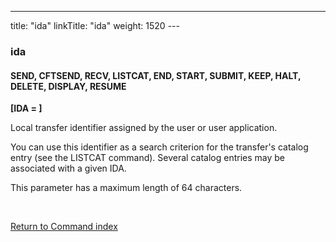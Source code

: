 ---
title: "ida"
linkTitle: "ida"
weight: 1520
---<span id="ida"></span>

### ida

#### SEND, CFTSEND, RECV, LISTCAT, END, START, SUBMIT, KEEP, HALT, DELETE, DISPLAY, RESUME

****[IDA = ]****

Local transfer identifier assigned by the user or user application.

You can use this identifier as a search criterion for the transfer's catalog entry (see the LISTCAT command). Several catalog entries
may be associated with a given IDA.

This parameter has a maximum length of 64 characters.

 

[Return to Command index](../../)

 
